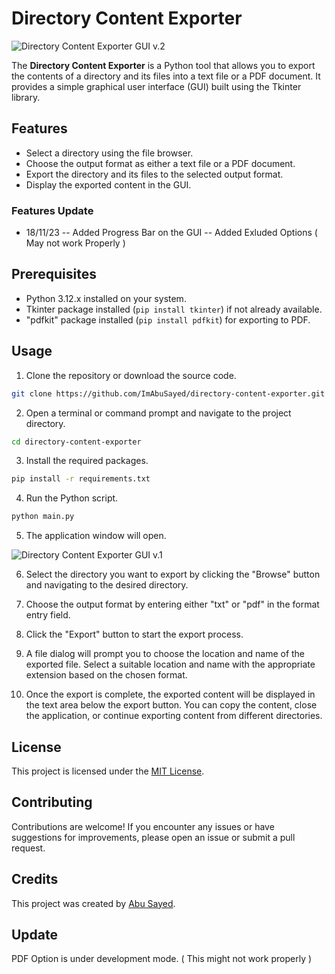 # Directory Content Exporter

![Directory Content Exporter GUI v.2 ](https://files.taskade.com/attachments/69ee0024-a152-475c-833f-42bde16a9886/original/Screenshot%202023-11-18%20004057.png)

The **Directory Content Exporter** is a Python tool that allows you to export the contents of a directory and its files into a text file or a PDF document. It provides a simple graphical user interface (GUI) built using the Tkinter library.

## Features

- Select a directory using the file browser.
- Choose the output format as either a text file or a PDF document.
- Export the directory and its files to the selected output format.
- Display the exported content in the GUI.
  
### Features Update
- 18/11/23
  -- Added Progress Bar on the GUI
  -- Added Exluded Options ( May not work Properly )

## Prerequisites

- Python 3.12.x installed on your system.
- Tkinter package installed (`pip install tkinter`) if not already available.
- "pdfkit" package installed (`pip install pdfkit`) for exporting to PDF.

## Usage

1. Clone the repository or download the source code.

```bash
git clone https://github.com/ImAbuSayed/directory-content-exporter.git
```

2. Open a terminal or command prompt and navigate to the project directory.

```bash
cd directory-content-exporter
```

3. Install the required packages.

```bash
pip install -r requirements.txt
```

4. Run the Python script.

```bash
python main.py
```

5. The application window will open.

![Directory Content Exporter GUI v.1 ](https://files.taskade.com/attachments/2b7691f8-480c-4dce-ae98-78a4875657a6/original/Screenshot%202023-11-18%20004057.png)

6. Select the directory you want to export by clicking the "Browse" button and navigating to the desired directory.

7. Choose the output format by entering either "txt" or "pdf" in the format entry field.

8. Click the "Export" button to start the export process.

9. A file dialog will prompt you to choose the location and name of the exported file. Select a suitable location and name with the appropriate extension based on the chosen format.

10. Once the export is complete, the exported content will be displayed in the text area below the export button. You can copy the content, close the application, or continue exporting content from different directories.

## License

This project is licensed under the [MIT License](LICENSE).

## Contributing

Contributions are welcome! If you encounter any issues or have suggestions for improvements, please open an issue or submit a pull request.

## Credits

This project was created by [Abu Sayed](https://github.com/ImAbuSayed).

## Update

PDF Option is under development mode. ( This might not work properly )
